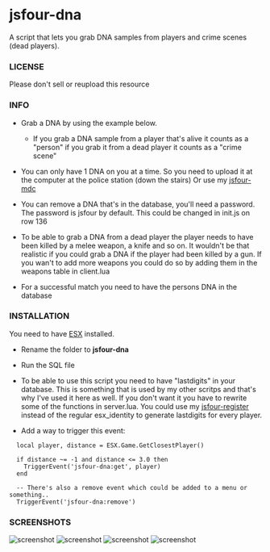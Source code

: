 # jsfour-dna
A script that lets you grab DNA samples from players and crime scenes (dead players).

### LICENSE
Please don't sell or reupload this resource

### INFO
* Grab a DNA by using the example below. 
  - If you grab a DNA sample from a player that's alive it counts as a "person" if you grab it from a dead player it counts as a "crime scene"

* You can only have 1 DNA on you at a time. So you need to upload it at the computer at the police station (down the stairs) Or use my <a href="https://github.com/jonassvensson4/jsfour-mdc">jsfour-mdc</a>
* You can remove a DNA that's in the database, you'll need a password. The password is jsfour by default. This could be changed in init.js on row 136
* To be able to grab a DNA from a dead player the player needs to have been killed by a melee weapon, a knife and so on. It wouldn't be that realistic if you could grab a DNA if the player had been killed by a gun. If you wan't to add more weapons you could do so by adding them in the weapons table in client.lua
* For a successful match you need to have the persons DNA in the database

### INSTALLATION
You need to have <a href="https://github.com/ESX-Org/es_extended">ESX</a> installed.

* Rename the folder to **jsfour-dna**
* Run the SQL file

* To be able to use this script you need to have "lastdigits" in your database. This is something that is used by my other scritps and that's why I've used it here as well. If you don't want it you have to rewrite some of the functions in server.lua. You could use my <a href="https://github.com/jonassvensson4/jsfour-register">jsfour-register<a/> instead of the regular esx_identity to generate lastdigits for every player.

* Add a way to trigger this event:

```
  local player, distance = ESX.Game.GetClosestPlayer()
  
  if distance ~= -1 and distance <= 3.0 then
    TriggerEvent('jsfour-dna:get', player)
  end

  -- There's also a remove event which could be added to a menu or something..
  TriggerEvent('jsfour-dna:remove')
```

### SCREENSHOTS
![screenshot](https://i.gyazo.com/0e38567915f677da7746ff263a8c74ba.png)
![screenshot](https://i.gyazo.com/72b115711470c1d86c1ced2cc4004fd9.png)
![screenshot](https://i.gyazo.com/54333c35e9eb68b5072ecf572f0ff496.png)
![screenshot](https://i.gyazo.com/654add0e77ed36d03c560943fb6264d8.png)

